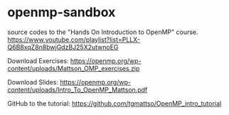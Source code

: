 # openmp-sandbox
source codes to the "Hands On Introduction to OpenMP" course. https://www.youtube.com/playlist?list=PLLX-Q6B8xqZ8n8bwjGdzBJ25X2utwnoEG

Download Exercises:
https://openmp.org/wp-content/uploads/Mattson_OMP_exercises.zip

Download Slides:
https://openmp.org/wp-content/uploads/Intro_To_OpenMP_Mattson.pdf

GitHub to the tutorial:
https://github.com/tgmattso/OpenMP_intro_tutorial
